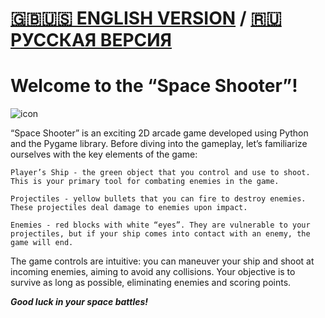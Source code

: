 # [🇬🇧🇺🇸 ENGLISH VERSION](https://github.com/wow57/spaceshooter/blob/main/README-EN.md) / [🇷🇺 РУССКАЯ ВЕРСИЯ](https://github.com/wow57/spaceshooter/blob/main/README-RU.md) #
# **Welcome to the “Space Shooter”!**

![icon](https://github.com/user-attachments/assets/36329417-3771-4732-b329-ce8a1f6f3d48)

“Space Shooter” is an exciting 2D arcade game developed using Python and the Pygame library. Before diving into the gameplay, let’s familiarize ourselves with the key elements of the game:

    Player’s Ship - the green object that you control and use to shoot. This is your primary tool for combating enemies in the game.

    Projectiles - yellow bullets that you can fire to destroy enemies. These projectiles deal damage to enemies upon impact.

    Enemies - red blocks with white “eyes”. They are vulnerable to your projectiles, but if your ship comes into contact with an enemy, the game will end.

The game controls are intuitive: you can maneuver your ship and shoot at incoming enemies, aiming to avoid any collisions. Your objective is to survive as long as possible, eliminating enemies and scoring points.

_**Good luck in your space battles!**_
